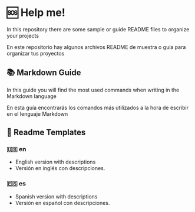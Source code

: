 # 🆘 Help me!

In this repository there are some sample or guide README files to organize your projects

En este repositorio hay algunos archivos README de muestra o guía para organizar tus proyectos

## 📚 Markdown Guide

In this guide you will find the most used commands when writing in the Markdown language

En esta guía encontrarás los comandos más utilizados a la hora de escribir en el lenguaje Markdown

## 📖 Readme Templates

### 🇺🇸 en

- English version with descriptions
- Versión en inglés con descripciones.

### 🇪🇸 es

- Spanish version with descriptions
- Versión en español con descripciones.
